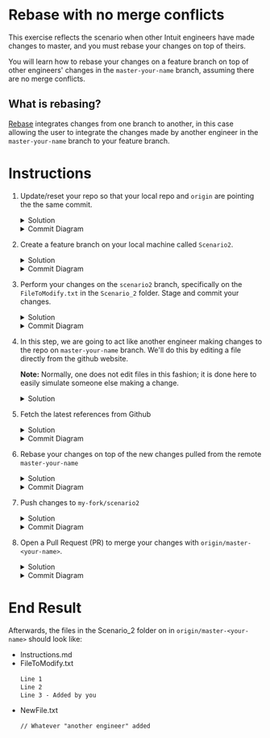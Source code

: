 # Rebase with no merge conflicts 

This exercise reflects the scenario when other Intuit engineers have made changes to master, and you must rebase your changes on top of theirs.

You will learn how to rebase your changes on a feature branch on top of other engineers' changes in the `master-your-name` branch, assuming there are no merge conflicts. 

## What is rebasing?
[Rebase](https://www.git-tower.com/learn/git/glossary/rebase) integrates changes from one branch to another, in this case allowing the user to integrate the changes made by another engineer in the `master-your-name` branch to your feature branch. 

# Instructions
1. Update/reset your repo so that your local repo and `origin` are pointing the the same commit.
    <details>
    <summary>Solution</summary>

    Check for any uncommitted changes with the command: 
    ```console
    $ git status
    ```
    Files with unstaged or uncommitted changes will appear here. If there are none, you can continue to the next step. If there are uncomitted files, perform steps in the [README --> Cleaning](https://github.intuit.com/Albertasaurus/git-practice/#Cleaning)
    </details>

    <details>
    <summary>Commit Diagram</summary>
    Use `git log` to verify that commit logs match the following commit diagram. If you forget how to do so, refer back to `scenario1`.

    Our local repo and `origin` both point to the existing content in the repo. Verify this is true using the commit logs in `git log` (and also at every step). 

    ```
    Our local repo:
    
    A---B master-your-name


    Remote my-fork:

    <nothing relevent to show>
    
    
    Remote origin:

    A---B master-your-name
    ```
    </details>
1. Create a feature branch on your local machine called `Scenario2`.
    <details>
    <summary>Solution</summary>
    
    ```console
    $ git checkout -b scenario2
    ```
    </details>

    <details>
    <summary>Commit Diagram</summary>

    ```
    Our local repo:
    
    A---B master-your-name, scenario2


    Remote my-fork:
    
    <nothing relevent to show>
    

    Remote origin:
    
    A---B master-your-name
    ```
    </details>
1. Perform your changes on the `scenario2` branch, specifically on the  `FileToModify.txt` in the `Scenario_2` folder. Stage and commit your changes. 
    <details>
    <summary>Solution</summary>
    
    1. Add a Line 3 to `FileToModify.txt`
        ```
        Line 1 
        Line 2
        Line 3 - Added by you 
        ```
    1. Stage and commit your changes 
        ```console
        $ git stage -A
        $ git commit -m "Added a new line"
        ```
    </details>

    <details>
    <summary>Commit Diagram</summary>

    ```
    Our local repo:
    
          D scenario2
         /
    A---B master-your-name
    

    Remote my-fork:
    
    <nothing relevent to show>
    

    Remote origin:
    
    A---B master-your-name
    ```
    </details>
1. In this step, we are going to act like another engineer making changes to the repo on `master-your-name` branch.  We'll do this by editing a file directly from the github website.  

    **Note:** Normally, one does not edit files in this fashion; it is done here to easily simulate someone else making a change.

    <details>
    <summary>Solution</summary>

    1. Navigate to the [Scenario_2](https://github.intuit.com/Albertasaurus/git-practice/tree/master/Scenario_2) folder in `origin`.
    1. From the `branch` dropdown, choose `master-your-name`.
    1. Click the "Create new file" button 
    ![create new file](img/s2.4_newFile.png)
    1. Name your file `NewFile.txt` and add some text (doesn't matter what).
    ![create new file](img/s2.4_newFileName.png)
    1. Click "Commit changes"
    </details>

1. Fetch the latest references from Github
    <details>
    <summary>Solution</summary>

    Refresh your local repo's pointers with the command
    ```console
    $ git fetch origin
    ```
    [Git fetch](https://git-scm.com/docs/git-fetch) downloads references from the repository specified in the argument, in this case `origin`. It will "notify" your local machine of the changes that were made online on Github. 

    It is a good practice to run `git fetch` frequently, to ensure that we are always working with the latest code. 
    </details>

    <details>
    <summary>Commit Diagram</summary>
   
    The commit that contains the other engineer's changes will be represented in `C` in the following diagrams.
    
    **Note:** If `origin/master-your-name` does not appear in your `git log`, you can use the command `git log origin/master-your-name` to ensure it appears. 
    
    Alternatively, this may be visualized more easily in a Git GUI such as Tower or Sourcetree. Be sure to `fetch` your changes.
    ```
    Our local repo:
    
          D scenario2
         /
    A---B master-your-name
    

    Remote my-fork:
    
    <nothing relevent to show>
    

    Remote origin:

          C another-engineer
         /
    A---B master-your-name
    ```
    </details>
1. Rebase your changes on top of the new changes pulled from the remote `master-your-name`
    <details>
    <summary>Solution</summary>
    
    1. Update `master-your-name` with the latest changes from Git
        ```console
        $ git checkout master-your-name
        $ git pull origin master-your-name 
        $ git checkout scenario2
        ```
    1. Rebase your changes on top of the new changes made by another engineer in master-your-name
        ```console
        $ git rebase master-your-name
        ```
    </details>

    <details>
    <summary>Commit Diagram</summary>

    Observe that your commit, `D` now has a different commit number (check using `git log`). We will refer to the rebased commit as `D'`. Commit `D'` is stacked on top of `C`.
    ```
    Our local repo:

              D' scenario 2
             /
    A---B---C another engineer 
    

    Remote my-fork:
    
    <nothing relevent to show>
    

    Remote origin:
    
          C another-engineer
         /
    A---B master-your-name
    ```
    </details>
1. Push changes to `my-fork/scenario2`
    <details>
    <summary>Solution</summary>
    
    Push your changes to Github
    ```console
    $ git push -u my-fork scenario2 
    ```
    </details>

    <details>
    <summary>Commit Diagram</summary>

    ```
    Our local repo:

              D' scenario2
             /
    A---B---C another engineer 
    

    Remote my-fork:

              D' scenario2
             /
    A---B---C another engineer 
    

    Remote origin:
    
          C another-engineer
         /
    A---B master-your-name
    ```
    </details>
1. Open a Pull Request (PR) to merge your changes with `origin/master-<your-name>`. 
    <details>
    <summary>Solution</summary>

    1. Open a Pull Request on Githunb to merge changes from `my-fork/scenario2` to `origin/master-your-name`. 
    1. Check that your squashed commit(s) (`D''`) is on top of the other engineer's changes (`C`).
    </details>

    <details>
    <summary>Commit Diagram</summary>
    
    Notes: 
    * The commit diagram is illustrated below, but changes will not appear in your `git log` until you run `git fetch`.
    * For the same reason as above, our local `master-your-name` will remain at commit `D'` until the command 
    ```console
    $ git pull -u origin master-your-name
    ```
    is run. After it is run, your local repo will be at commit `D''`.

    ```
    our local repo:
    
    A---B---C---D' master-your-name


    Remote my-fork:
    
    A---B---C---D'' scenario2
    
    
    Remote origin:

    A---B---C---D'' master-your-name
    ```
    </details>
    
# End Result
Afterwards, the files in the Scenario_2 folder on in `origin/master-<your-name>` should look like:

* Instructions.md
* FileToModify.txt
    ```
    Line 1 
    Line 2
    Line 3 - Added by you 
    ```
* NewFile.txt
    ```
    // Whatever "another engineer" added
    ```
